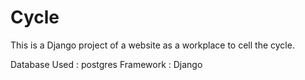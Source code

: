 # Cycle

This is a Django project of a website as a workplace to cell the cycle.

Database Used : postgres
Framework : Django 
